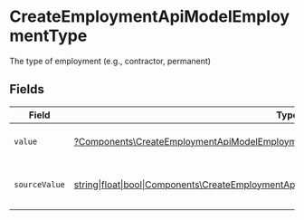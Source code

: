 # CreateEmploymentApiModelEmploymentType

The type of employment (e.g., contractor, permanent)


## Fields

| Field                                                                                                                                                                      | Type                                                                                                                                                                       | Required                                                                                                                                                                   | Description                                                                                                                                                                | Example                                                                                                                                                                    |
| -------------------------------------------------------------------------------------------------------------------------------------------------------------------------- | -------------------------------------------------------------------------------------------------------------------------------------------------------------------------- | -------------------------------------------------------------------------------------------------------------------------------------------------------------------------- | -------------------------------------------------------------------------------------------------------------------------------------------------------------------------- | -------------------------------------------------------------------------------------------------------------------------------------------------------------------------- |
| `value`                                                                                                                                                                    | [?Components\CreateEmploymentApiModelEmploymentTypeValue](../../Models/Components/CreateEmploymentApiModelEmploymentTypeValue.md)                                          | :heavy_minus_sign:                                                                                                                                                         | The type of the employment.                                                                                                                                                | permanent                                                                                                                                                                  |
| `sourceValue`                                                                                                                                                              | [string\|float\|bool\|Components\CreateEmploymentApiModelSourceValueEmploymentType4\|array\|null](../../Models/Components/CreateEmploymentApiModelEmploymentTypeSourceValue.md) | :heavy_minus_sign:                                                                                                                                                         | The source value of the employment type.                                                                                                                                   | Permanent                                                                                                                                                                  |
